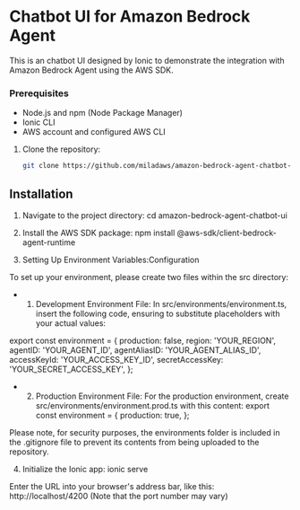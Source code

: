# Chatbot UI for Amazon Bedrock Agent 

This is an chatbot UI designed by Ionic to demonstrate the integration with Amazon Bedrock Agent using the AWS SDK. 

### Prerequisites

- Node.js and npm (Node Package Manager)
- Ionic CLI
- AWS account and configured AWS CLI

1. Clone the repository:
   ```sh
   git clone https://github.com/miladaws/amazon-bedrock-agent-chatbot-ui

## Installation

1. Navigate to the project directory:
cd amazon-bedrock-agent-chatbot-ui

2. Install the AWS SDK package:
npm install @aws-sdk/client-bedrock-agent-runtime

3. Setting Up Environment Variables:Configuration

To set up your environment, please create two files within the src directory:

 - 1) Development Environment File: In src/environments/environment.ts, insert the following code, ensuring to substitute placeholders with your actual values:

  export const environment = {
    production: false,
    region: 'YOUR_REGION',
    agentID: 'YOUR_AGENT_ID',
    agentAliasID: 'YOUR_AGENT_ALIAS_ID',
    accessKeyId: 'YOUR_ACCESS_KEY_ID',
    secretAccessKey: 'YOUR_SECRET_ACCESS_KEY',
  };

  - 2) Production Environment File: For the production environment, create src/environments/environment.prod.ts with this content:
  export const environment = {
    production: true,
  };

Please note, for security purposes, the environments folder is included in the .gitignore file to prevent its contents from being uploaded to the repository.

4. Initialize the Ionic app:
ionic serve

Enter the URL into your browser's address bar, like this: http://localhost/4200 (Note that the port number may vary)